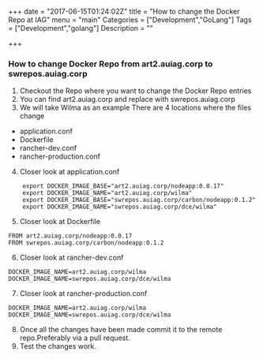 +++
date = "2017-06-15T01:24:02Z"
title = "How to change the Docker Repo at IAG"
menu = "main"
Categories = ["Development","GoLang"]
Tags = ["Development","golang"]
Description = ""

+++

### How to change Docker Repo from art2.auiag.corp to swrepos.auiag.corp

1. Checkout the Repo where you want to change the Docker Repo entries
2. You can find art2.auiag.corp and replace with swrepos.auiag.corp
3. We will take Wilma as an example
There are 4 locations where the files change

- application.conf
- Dockerfile
- rancher-dev.conf
- rancher-production.conf

4. Closer look at application.conf

```
    export DOCKER_IMAGE_BASE="art2.auiag.corp/nodeapp:0.0.17"
    export DOCKER_IMAGE_NAME="art2.auiag.corp/wilma"
    export DOCKER_IMAGE_BASE="swrepos.auiag.corp/carbon/nodeapp:0.1.2"
    export DOCKER_IMAGE_NAME="swrepos.auiag.corp/dce/wilma"

```
5. Closer look at Dockerfile

```
FROM art2.auiag.corp/nodeapp:0.0.17
FROM swrepos.auiag.corp/carbon/nodeapp:0.1.2

```
6. Closer look at rancher-dev.conf

```
DOCKER_IMAGE_NAME=art2.auiag.corp/wilma
DOCKER_IMAGE_NAME=swrepos.auiag.corp/dce/wilma

```

7. Closer look at rancher-production.conf

```
DOCKER_IMAGE_NAME=art2.auiag.corp/wilma
DOCKER_IMAGE_NAME=swrepos.auiag.corp/dce/wilma

```
8. Once all the changes have been made commit it to the remote repo.Preferably via a pull request.
9. Test the changes work.
